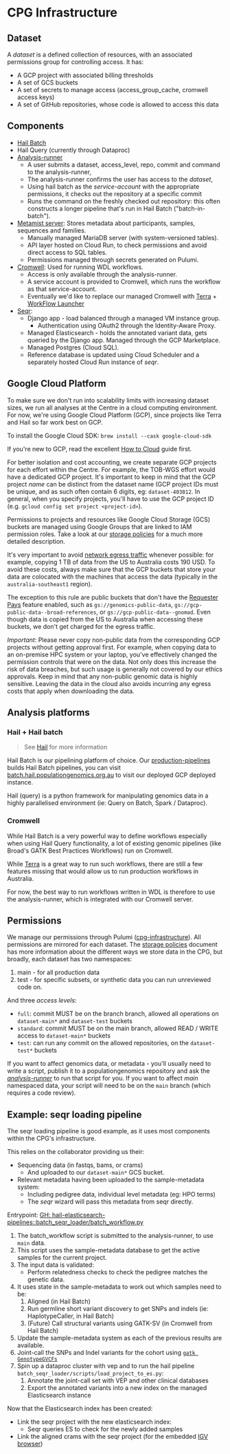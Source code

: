 # CPG Infrastructure

## Dataset

A _dataset_ is a defined collection of resources, with an associated permissions group for controlling access. It has:

- A GCP project with associated billing thresholds
- A set of GCS buckets
- A set of secrets to manage access (access_group_cache, cromwell access keys)
- A set of GitHub repositories, whose code is allowed to access this data

## Components

- [Hail Batch](https://github.com/populationgenomics/hail)
- Hail Query (currently through Dataproc)
- [Analysis-runner](https://github.com/populationgenomics/analysis-runner)
    - A user submits a dataset, access_level, repo, commit and command to the analysis-runner,
    - The analysis-runner confirms the user has access to the _dataset_,
    - Using hail batch as the _service-account_ with the appropriate permissions, it checks out the repository at a specific commit
    - Runs the command on the freshly checked out repository: this often constructs a longer pipeline that's run in Hail Batch ("batch-in-batch").
- [Metamist server](https://github.com/populationgenomics/metamist): Stores metadata about participants, samples, sequences and families.
    - Manually managed MariaDB server (with system-versioned tables).
    - API layer hosted on Cloud Run, to check permissions and avoid direct access to SQL tables.
    - Permissions managed through secrets generated on Pulumi.
- [Cromwell](https://github.com/broadinstitute/cromwell): Used for running WDL workflows.
    - Access is only available through the analysis-runner.
    - A service account is provided to Cromwell, which runs the workflow as that service-account.
    - Eventually we'd like to replace our managed Cromwell with [Terra](https://terra.bio/) + [WorkFlow Launcher](https://broadinstitute.github.io/wfl/terra/)
- [Seqr](https://github.com/populationgenomics/seqr):
    - Django app - load balanced through a managed VM instance group.
        - Authentication using OAuth2 through the Identity-Aware Proxy.
    - Managed Elasticsearch - holds the annotated variant data, gets queried by the Django app. Managed through the GCP Marketplace.
    - Managed Postgres (Cloud SQL).
    - Reference database is updated using Cloud Scheduler and a separately hosted Cloud Run instance of _seqr_.

## Google Cloud Platform

To make sure we don't run into scalability limits with increasing dataset sizes,
we run all analyses at the Centre in a cloud computing environment. For now,
we're using Google Cloud Platform (GCP), since projects like Terra and Hail so
far work best on GCP.

To install the Google Cloud SDK: `brew install --cask google-cloud-sdk`

If you're new to GCP, read the excellent [How to Cloud](https://github.com/danking/hail-cloud-docs/blob/master/how-to-cloud.md) guide first.

For better isolation and cost accounting, we create separate GCP projects for each effort within the Centre. For example, the TOB-WGS effort would have a dedicated GCP project. It's important to keep in mind that the GCP project _name_ can be distinct from the dataset name (GCP project IDs must be unique, and as such often contain 6 digits, eg: `dataset-403812`. In general, when you specify projects, you'll have to use the GCP project ID (e.g. `gcloud config set project <project-id>`).

Permissions to projects and resources like Google Cloud Storage (GCS) buckets are managed using Google Groups that are linked to IAM permission roles. Take a look at our [storage policies](storage_policies) for a much more detailed description.

It's very important to avoid [network egress traffic](https://cloud.google.com/vpc/network-pricing#internet_egress) whenever possible: for example, copying 1 TB of data from the US to Australia costs 190 USD. To avoid these costs, always make sure that the GCP buckets that store your data are colocated with the machines that access the data (typically in the `australia-southeast1` region).

The exception to this rule are public buckets that don't have the [Requester Pays](https://cloud.google.com/storage/docs/requester-pays) feature enabled, such as `gs://genomics-public-data`, `gs://gcp-public-data--broad-references`, or `gs://gcp-public-data--gnomad`. Even though data is copied from the US to Australia when accessing these buckets, we don't get charged for the egress traffic.

_Important_: Please never copy non-public data from the corresponding GCP projects without getting approval first. For example, when copying data to an on-premise HPC system or your laptop, you've effectively changed the permission controls that were on the data. Not only does this increase the risk of data breaches, but such usage is generally not covered by our ethics approvals. Keep in mind that any non-public genomic data is highly sensitive. Leaving the data in the cloud also avoids incurring any egress costs that apply when downloading the data.

## Analysis platforms

### Hail + Hail batch

> See [Hail](hail.md) for more information

Hail Batch is our pipelining platform of choice. Our [production-pipelines](https://github.com/populationgenomics/production-pipelines) builds Hail Batch pipelines, you can visit [batch.hail.populationgenomics.org.au](https://batch.hail.populationgenomics.org.au) to visit our deployed GCP deployed instance.

Hail (query) is a python framework for manipulating genomics data in a highly parallelised environment (ie: Query on Batch, Spark / Dataproc).


### Cromwell

While Hail Batch is a very powerful way to define workflows especially when
using Hail Query functionality, a lot of existing genomic pipelines (like
Broad's GATK Best Practices Workflows) run on Cromwell.

While [Terra](https://terra.bio/) is a great way to run such workflows, there
are still a few features missing that would allow us to run production workflows
in Australia.

For now, the best way to run workflows written in WDL is therefore to use the analysis-runner, which is integrated with our Cromwell server.


## Permissions

We manage our permissions through Pulumi ([cpg-infrastructure](https://github.com/populationgenomics/cpg-infrastructure/blob/main/cpg_infra/driver.py)). All permissions are mirrored for each dataset. The [storage policies](storage_policies) document has more information about the different ways we store data in the CPG, but broadly, each dataset has two namespaces:

1. main - for all production data
2. test - for specific subsets, or synthetic data you can run unreviewed code on.

And three _access levels_:

- `full`: commit MUST be on the branch branch, allowed all operations on `dataset-main*` and `dataset-test` buckets
- `standard`: commit MUST be on the main branch, allowed READ / WRITE access to `dataset-main*` buckets
- `test`: can run any commit on the allowed repositories, on the `dataset-test*` buckets

If you want to affect genomics data, or metadata - you'll usually need to write a script, publish it to a populationgenomics repository and ask the [_analysis-runner_](getting_started.md#analysis-runner) to run that script for you. If you want to affect _main_ namespaced data, your script will need to be on the `main` branch (which requires a code review).


## Example: seqr loading pipeline

The seqr loading pipeline is good example, as it uses most components within the CPG's infrastructure.

This relies on the collaborator providing us their:

- Sequencing data (in fastqs, bams, or crams)
    - And uploaded to our `dataset-main*` GCS bucket.
- Relevant metadata having been uploaded to the sample-metadata system:
    - Including pedigree data, individual level metadata (eg: HPO terms)
    - The _seqr_ wizard will pass this metadata from seqr directly.

Entrypoint: [GH: hail-elasticsearch-pipelines::batch_seqr_loader/batch_workflow.py](https://github.com/populationgenomics/hail-elasticsearch-pipelines/blob/main/batch_seqr_loader/batch_workflow.py)

1. The batch_workflow script is submitted to the analysis-runner, to use `main` data.
1. This script uses the sample-metadata database to get the active samples for the current project.
1. The input data is validated:
    - Perform relatedness checks to check the pedigree matches the genetic data.
1. It uses state in the sample-metadata to work out which samples need to be:
    1. Aligned (in Hail Batch)
    2. Run germline short variant discovery to get SNPs and indels (ie: HaplotypeCaller, in Hail Batch)
    3. (Future) Call structural variants using GATK-SV (in Cromwell from Hail Batch)
1. Update the sample-metadata system as each of the previous results are available.
1. Joint-call the SNPs and Indel variants for the cohort using [`gatk GenotypeGVCFs`](https://github.com/populationgenomics/hail-elasticsearch-pipelines/blob/ddd3fd747bed12b2baedc067d92e8df332fca195/batch_seqr_loader/batch_workflow.py#L1655-L1656)
1. Spin up a dataproc cluster with vep and to run the hail pipeline `batch_seqr_loader/scripts/load_project_to_es.py`:
    1. Annotate the joint-call set with VEP and other clinical databases
    1. Export the annotated variants into a new index on the managed Elasticsearch instance

Now that the Elasticsearch index has been created:

- Link the seqr project with the new elasticsearch index:
    - Seqr queries ES to check for the newly added samples
- Link the aligned crams with the seqr project (for the embedded [IGV browser](https://software.broadinstitute.org/software/igv/))
